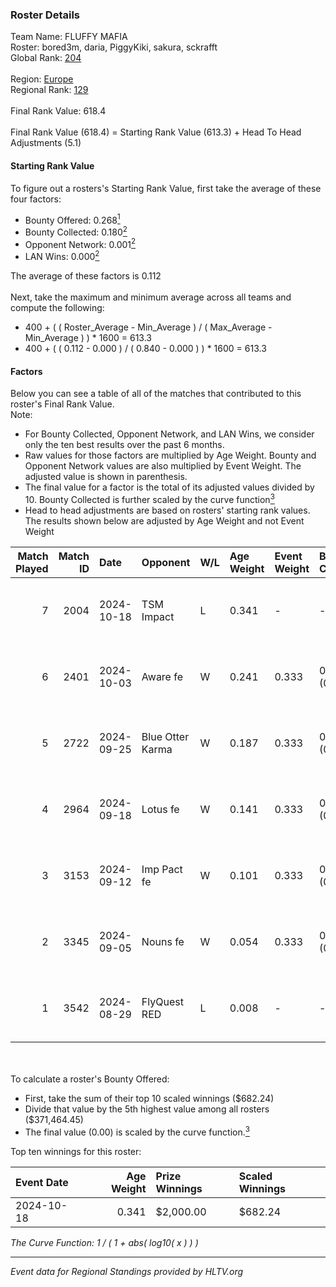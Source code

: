 ### Roster Details<br />
Team Name: FLUFFY MAFIA<br />
Roster: bored3m, daria, PiggyKiki, sakura, sckrafft<br />
Global Rank: [204](../../standings_global_2025_02_24.md)<br />
<br />
Region: [Europe]( ../../standings_europe_2025_02_24.md)<br />
Regional Rank: [129]( ../../standings_europe_2025_02_24.md)<br />
<br />
Final Rank Value:  618.4<br />
<br />
Final Rank Value (618.4) = Starting Rank Value (613.3) + Head To Head Adjustments (5.1)<br />

#### Starting Rank Value<br />
To figure out a rosters's Starting Rank Value, first take the average of these four factors:<br />
- Bounty Offered: 0.268[<sup>1</sup>](#table2)
- Bounty Collected: 0.180[<sup>2</sup>](#table1)
- Opponent Network: 0.001[<sup>2</sup>](#table1)
- LAN Wins: 0.000[<sup>2</sup>](#table1)

The average of these factors is 0.112<br />
<br />
Next, take the maximum and minimum average across all teams and compute the following:<br />
- 400 + ( ( Roster_Average - Min_Average ) / ( Max_Average - Min_Average ) ) * 1600 = 613.3
- 400 + ( ( 0.112 - 0.000 ) / ( 0.840 - 0.000 ) ) * 1600 = 613.3


#### Factors<br />
Below you can see a table of all of the matches that contributed to this roster's Final Rank Value.<br />
Note:<br />

- For Bounty Collected, Opponent Network, and LAN Wins, we consider only the ten best results over the past 6 months.
- Raw values for those factors are multiplied by Age Weight. Bounty and Opponent Network values are also multiplied by Event Weight. The adjusted value is shown in parenthesis.
- The final value for a factor is the total of its adjusted values divided by 10. Bounty Collected is further scaled by the curve function[<sup>3</sup>](#curveFunction)
- Head to head adjustments are based on rosters' starting rank values. The results shown below are adjusted by Age Weight and not Event Weight
<span id="table1"></span><br />


| Match Played | Match ID | Date       | Opponent         | W/L | Age Weight | Event Weight | Bounty Collected | Opponent Network | LAN Wins  | H2H Adj. | Roster                                      |
| -: | -: | :- | :- | :- | :- | :- | :- | :- | :- | -: | :- |
|            7 |     2004 | 2024-10-18 | TSM Impact       | L   | 0.341      | -            | -                | -                | -         |    -5.62 | bored3m, daria, PiggyKiki, sakura, sckrafft |
|            6 |     2401 | 2024-10-03 | Aware fe         | W   | 0.241      | 0.333        | 0.001 (0.000)    | 0.012 (0.001)    | 0 (0.000) |     3.52 | bored3m, daria, PiggyKiki, sakura, sckrafft |
|            5 |     2722 | 2024-09-25 | Blue Otter Karma | W   | 0.187      | 0.333        | 0.001 (0.000)    | 0.012 (0.001)    | 0 (0.000) |     2.80 | bored3m, daria, PiggyKiki, sakura, sckrafft |
|            4 |     2964 | 2024-09-18 | Lotus fe         | W   | 0.141      | 0.333        | 0.001 (0.000)    | 0.006 (0.000)    | 0 (0.000) |     2.09 | bored3m, daria, PiggyKiki, sakura, sckrafft |
|            3 |     3153 | 2024-09-12 | Imp Pact fe      | W   | 0.101      | 0.333        | 0.002 (0.000)    | 0.049 (0.002)    | 0 (0.000) |     1.59 | bored3m, daria, PiggyKiki, sakura, sckrafft |
|            2 |     3345 | 2024-09-05 | Nouns fe         | W   | 0.054      | 0.333        | 0.001 (0.000)    | 0.094 (0.002)    | 0 (0.000) |     0.84 | bored3m, mira, PiggyKiki, sakura, sckrafft  |
|            1 |     3542 | 2024-08-29 | FlyQuest RED     | L   | 0.008      | -            | -                | -                | -         |    -0.11 | bored3m, daria, PiggyKiki, sakura, sckrafft |

<br />
<span id="table2"></span><br />
To calculate a roster's Bounty Offered:<br />

- First, take the sum of their top 10 scaled winnings ($682.24)
- Divide that value by the 5th highest value among all rosters ($371,464.45)
- The final value (0.00) is scaled by the curve function.[<sup>3</sup>](#curveFunction)

Top ten winnings for this roster:<br />

| Event Date | Age Weight | Prize Winnings | Scaled Winnings |
| :- | -: | :- | :- |
| 2024-10-18 |      0.341 | $2,000.00      | $682.24         |


<span id="curveFunction"></span>_The Curve Function: 1 / ( 1 + abs( log10( x ) ) )_<br />

---
_Event data for Regional Standings provided by HLTV.org_<br />
